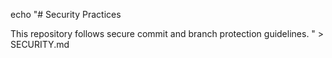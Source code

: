 echo "# Security Practices

This repository follows secure commit and branch protection guidelines.
" > SECURITY.md